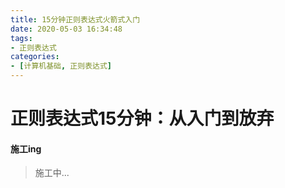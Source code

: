 ```yaml
---
title: 15分钟正则表达式火箭式入门
date: 2020-05-03 16:34:48
tags:
- 正则表达式
categories:
- [计算机基础, 正则表达式] 
---
```


# 正则表达式15分钟：从入门到放弃

#### 施工ing

> 施工中...








